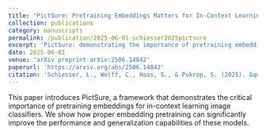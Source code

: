 ```yaml
---
title: "PictSure: Pretraining Embeddings Matters for In-Context Learning Image Classifiers"
collection: publications
category: manuscripts
permalink: /publication/2025-06-01-schiesser2025pictsure
excerpt: 'PictSure: demonstrating the importance of pretraining embeddings for in-context learning image classifiers.'
date: 2025-06-01
venue: 'arXiv preprint arXiv:2506.14842'
paperurl: 'https://arxiv.org/abs/2506.14842'
citation: 'Schiesser, L., Wolff, C., Haas, S., & Pukrop, S. (2025). &quot;PictSure: Pretraining Embeddings Matters for In-Context Learning Image Classifiers.&quot; <i>arXiv preprint arXiv:2506.14842</i>.'
---
```


This paper introduces PictSure, a framework that demonstrates the critical importance of pretraining embeddings for in-context learning image classifiers. We show how proper embedding pretraining can significantly improve the performance and generalization capabilities of these models. 